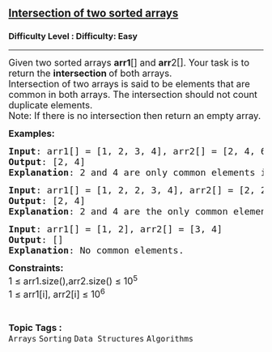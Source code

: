 <h2><a href="https://www.geeksforgeeks.org/problems/intersection-of-two-sorted-array-1587115620/1">Intersection of two sorted arrays</a></h2><h3>Difficulty Level : Difficulty: Easy</h3><hr><div class="problems_problem_content__Xm_eO"><p><span style="font-size: 18px;">Given two sorted arrays <strong>arr1</strong>[] and <strong>arr</strong>2[]. Your task is to return the <strong>intersection </strong>of both arrays.<br></span><span style="font-size: 18px;">Intersection of two arrays is said to be elements that are common in both arrays.&nbsp;</span><span style="font-size: 18px;"><span style="font-size: 18px;">The intersection should not count duplicate elements.</span><br><span style="font-size: 18px;">Note: If there is no intersection then return an empty array.</span></span></p>
<p><span style="font-size: 18px;"><strong>Examples</strong></span><strong style="font-size: 18px;">:</strong></p>
<pre><span style="font-size: 18px;"><strong>Input</strong>: arr1[] = [1, 2, 3, 4], arr2[] = [2, 4, 6, 7, 8]
<strong>Output</strong>: [2, 4]
<strong>Explanation</strong>: 2 and 4 are only common elements in both the arrays.</span></pre>
<pre><span style="font-size: 18px;"><strong>Input</strong>: arr1[] = [1, 2, 2, 3, 4], arr2[] = [2, 2, 4, 6, 7, 8]
<strong>Output</strong>: [2, 4]
<strong>Explanation</strong>: 2 and 4 are the only common elements.</span></pre>
<pre><span style="font-size: 18px;"><strong>Input</strong>: arr1[] = [1, 2], arr2[] = [3, 4]
<strong>Output</strong>: []
<strong>Explanation</strong>: No common elements.</span></pre>
<p><span style="font-size: 18px;"><strong>Constraints:</strong><br>1 ≤ arr1.size(),arr2.size() ≤ 10<sup>5</sup><br>1 ≤ arr1[i], arr2[i] ≤ 10<sup>6</sup></span></p></div><br><p><span style=font-size:18px><strong>Topic Tags : </strong><br><code>Arrays</code>&nbsp;<code>Sorting</code>&nbsp;<code>Data Structures</code>&nbsp;<code>Algorithms</code>&nbsp;
